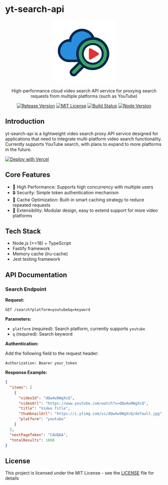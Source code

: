 # yt-search-api

<div align="center">
  <img src="./yt-search-api.png" alt="yt-search-api logo" width="200" />
  <br />
  <p>High-performance cloud video search API service for proxying search requests from multiple platforms (such as YouTube)</p>
  <p>
    <a href="https://github.com/samzong/yt-search-api/releases"><img src="https://img.shields.io/github/v/release/samzong/yt-search-api" alt="Release Version" /></a>
    <a href="https://github.com/samzong/yt-search-api/blob/main/LICENSE"><img src="https://img.shields.io/github/license/samzong/yt-search-api" alt="MIT License" /></a>
    <a href="https://github.com/samzong/yt-search-api/actions"><img src="https://img.shields.io/github/actions/workflow/status/samzong/yt-search-api/docker-build.yml?branch=main" alt="Build Status" /></a>
    <a href="https://nodejs.org/"><img src="https://img.shields.io/badge/node-%3E%3D18-brightgreen" alt="Node Version" /></a>
  </p>
</div>

## Introduction

yt-search-api is a lightweight video search proxy API service designed for applications that need to integrate multi-platform video search functionality. Currently supports YouTube search, with plans to expand to more platforms in the future.

[![Deploy with Vercel](https://vercel.com/button)](https://vercel.com/new/clone?repository-url=https%3A%2F%2Fgithub.com%2Fsamzong%2Fyt-search-api)

## Core Features

- 🚀 High Performance: Supports high concurrency with multiple users
- 🔒 Security: Simple token authentication mechanism
- 🔄 Cache Optimization: Built-in smart caching strategy to reduce repeated requests
- 🔌 Extensibility: Modular design, easy to extend support for more video platforms

## Tech Stack

- Node.js (>=18) + TypeScript
- Fastify framework
- Memory cache (lru-cache)
- Jest testing framework

## API Documentation

### Search Endpoint

**Request:**

```
GET /search?platform=youtube&q=keyword
```

**Parameters:**

- `platform` (required): Search platform, currently supports `youtube`
- `q` (required): Search keyword

**Authentication:**

Add the following field to the request header:

```
Authorization: Bearer your_token
```

**Response Example:**

```json
{
  "items": [
    {
      "videoId": "dQw4w9WgXcQ",
      "videoUrl": "https://www.youtube.com/watch?v=dQw4w9WgXcQ",
      "title": "Video Title",
      "thumbnailUrl": "https://i.ytimg.com/vi/dQw4w9WgXcQ/default.jpg",
      "platform": "youtube"
    }
  ],
  "nextPageToken": "CAUQAA",
  "totalResults": 1000
}
```

## License

This project is licensed under the MIT License - see the [LICENSE](LICENSE) file for details
